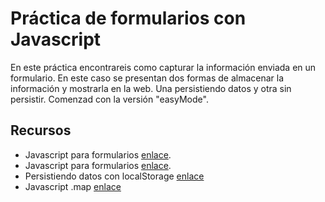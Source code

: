 # Práctica de formularios con Javascript

En este práctica encontrareis como capturar la información enviada en un formulario. En este caso se presentan dos formas de almacenar la información y mostrarla en la web. Una persistiendo datos y otra sin persistir.
Comenzad con la versión "easyMode".

## Recursos

- Javascript para formularios [enlace](https://www.arkaitzgarro.com/javascript/capitulo-16.html).
- Javascript para formularios [enlace](https://uniwebsidad.com/libros/javascript/capitulo-7/propiedades-basicas-de-formularios-y-elementos).
- Persistiendo datos con localStorage [enlace](https://developer.mozilla.org/es/docs/Web/API/Window/localStorage)
- Javascript .map [enlace](https://developer.mozilla.org/es/docs/Web/JavaScript/Reference/Global_Objects/Array/map)